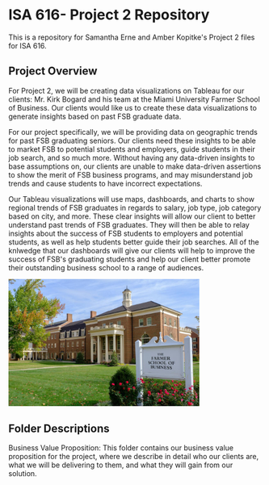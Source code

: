 # ISA 616- Project 2 Repository
This is a repository for Samantha Erne and Amber Kopitke's Project 2 files for ISA 616. 

## Project Overview
For Project 2, we will be creating data visualizations on Tableau for our clients: Mr. Kirk Bogard and his team at the Miami University Farmer School of Business. Our clients would like us to create these data visualizations to generate insights based on past FSB graduate data. 

For our project specifically, we will be providing data on geographic trends for past FSB graduating seniors. Our clients need these insights to be able to market FSB to potential students and employers, guide students in their job search, and so much more. Without having any data-driven insights to base assumptions on, our clients are unable to make data-driven assertions to show the merit of FSB business programs, and may misunderstand job trends and cause students to have incorrect expectations. 

Our Tableau visualizations will use maps, dashboards, and charts to show regional trends of FSB graduates in regards to salary, job type, job category based on city, and more. These clear insights will allow our client to better understand past trends of FSB graduates. They will then be able to relay insights about the success of FSB students to employers and potential students, as well as help students better guide their job searches. All of the knlwedge that our dashboards will give our clients will help to improve the success of FSB's graduating students and help our client better promote their outstanding business school to a range of audiences. 

<img src=https://github.com/sammieerne/ISA616-Project2-Group1/blob/3c9d21389a91788456a8c4f752f56b5613f95072/Images/farmer.jpg width=75% height=75%>

## Folder Descriptions

Business Value Proposition: This folder contains our business value proposition for the project, where we describe in detail who our clients are, what we will be delivering to them, and what they will gain from our solution. 
